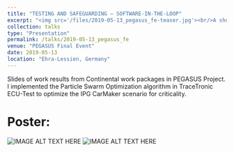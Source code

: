 ```yaml
---
title: "TESTING AND SAFEGUARDING – SOFTWARE-IN-THE-LOOP"
excerpt: "<img src='/files/2019-05-13_pegasus_fe-teaser.jpg'><br/>A short presentation about the importance and challenges of controlling the OD from ontologies to data formats."
collection: talks
type: "Presentation"
permalink: /talks/2019-05-13_pegasus_fe
venue: "PEGASUS Final Event"
date: 2019-05-13
location: "Ehra-Lessien, Germany"
---
```


Slides of work results from Continental work packages in PEGASUS Project.
I implemented the Particle Swarm Optimization algorithm in TraceTronic ECU-Test to optimize the IPG CarMaker scenario for criticality. 

Poster:
======
![IMAGE ALT TEXT HERE](https://kai-storms.github.io/files/2019-05-13_pegasus_fe-slides/00.jpeg)
![IMAGE ALT TEXT HERE](https://kai-storms.github.io/files/2019-05-13_pegasus_fe-slides/01.jpeg)
